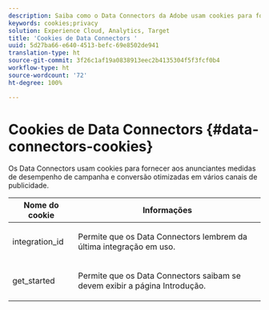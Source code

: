 ```yaml
---
description: Saiba como o Data Connectors da Adobe usam cookies para fornecer aos anunciantes métricas de desempenho de campanha e conversão otimizadas em vários canais de publicidade.
keywords: cookies;privacy
solution: Experience Cloud, Analytics, Target
title: 'Cookies de Data Connectors '
uuid: 5d27ba66-e640-4513-befc-69e8502de941
translation-type: ht
source-git-commit: 3f26c1af19a0838913eec2b4135304f5f3fcf0b4
workflow-type: ht
source-wordcount: '72'
ht-degree: 100%

---
```



# Cookies de Data Connectors {#data-connectors-cookies}

Os Data Connectors usam cookies para fornecer aos anunciantes medidas de desempenho de campanha e conversão otimizadas em vários canais de publicidade.

<table id="table_54B402C6E19C4A70B1E27BC9DFF776EB"> 
 <thead> 
  <tr> 
   <th colname="col1" class="entry"> Nome do cookie </th> 
   <th colname="col2" class="entry"> Informações </th> 
  </tr> 
 </thead>
 <tbody> 
  <tr> 
   <td colname="col1"> <p>integration_id </p> </td> 
   <td colname="col2"> <p>Permite que os Data Connectors lembrem da última integração em uso. </p> </td> 
  </tr> 
  <tr> 
   <td colname="col1"> <p>get_started </p> </td> 
   <td colname="col2"> <p>Permite que os Data Connectors saibam se devem exibir a página <span class="wintitle">Introdução</span>. </p> </td> 
  </tr> 
 </tbody> 
</table>

